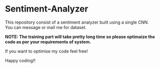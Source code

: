 # Sentiment-Analyzer

This repository consist of a sentiment analyzer built using a single CNN.
You can message or mail me for dataset.

**NOTE: The training part will take pretty long time so please optimaize the code as per your requirements of system.**

If you want to optimise my code feel free!

Happy coding!!
